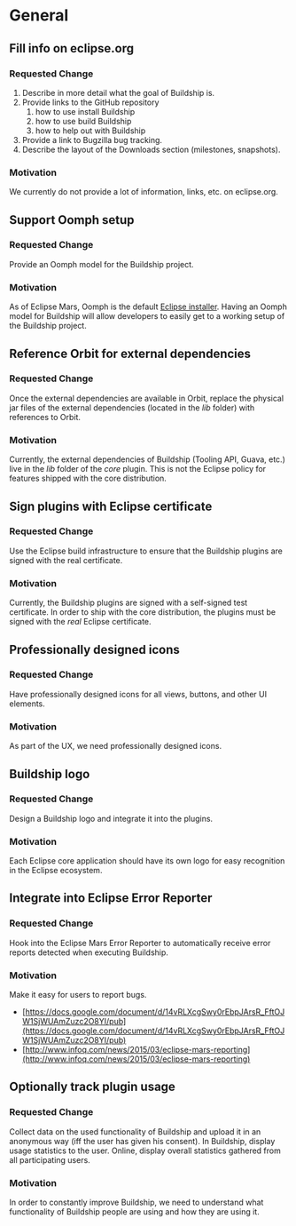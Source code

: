# General

## Fill info on eclipse.org

### Requested Change

1. Describe in more detail what the goal of Buildship is.
1. Provide links to the GitHub repository
    1. how to use install Buildship
    1. how to use build Buildship
    1. how to help out with Buildship
1. Provide a link to Bugzilla bug tracking.
1. Describe the layout of the Downloads section (milestones, snapshots).

### Motivation

We currently do not provide a lot of information, links, etc. on eclipse.org.


## Support Oomph setup

### Requested Change

Provide an Oomph model for the Buildship project.

### Motivation

As of Eclipse Mars, Oomph is the default [Eclipse installer](https://wiki.eclipse.org/Eclipse_Installer). Having an Oomph model
for Buildship will allow developers to easily get to a working setup of the Buildship project.


## Reference Orbit for external dependencies

### Requested Change

Once the external dependencies are available in Orbit, replace the physical jar files of the external
dependencies (located in the _lib_ folder) with references to Orbit.

### Motivation

Currently, the external dependencies of Buildship (Tooling API, Guava, etc.) live in the _lib_ folder of
the _core_ plugin. This is not the Eclipse policy for features shipped with the core distribution.


## Sign plugins with Eclipse certificate

### Requested Change

Use the Eclipse build infrastructure to ensure that the Buildship plugins are signed with the real certificate.

### Motivation

Currently, the Buildship plugins are signed with a self-signed test certificate. In order to ship with the core
distribution, the plugins must be signed with the _real_ Eclipse certificate.


## Professionally designed icons

### Requested Change

Have professionally designed icons for all views, buttons, and other UI elements.

### Motivation

As part of the UX, we need professionally designed icons.


## Buildship logo

### Requested Change

Design a Buildship logo and integrate it into the plugins.

### Motivation

Each Eclipse core application should have its own logo for easy recognition in the Eclipse ecosystem.


## Integrate into Eclipse Error Reporter

### Requested Change

Hook into the Eclipse Mars Error Reporter to automatically receive error reports detected when executing Buildship.

### Motivation

Make it easy for users to report bugs.

 * [https://docs.google.com/document/d/14vRLXcgSwy0rEbpJArsR_FftOJW1SjWUAmZuzc2O8YI/pub](https://docs.google.com/document/d/14vRLXcgSwy0rEbpJArsR_FftOJW1SjWUAmZuzc2O8YI/pub)
 * [http://www.infoq.com/news/2015/03/eclipse-mars-reporting](http://www.infoq.com/news/2015/03/eclipse-mars-reporting)


## Optionally track plugin usage

### Requested Change

Collect data on the used functionality of Buildship and upload it in an anonymous way (iff the user has
given his consent). In Buildship, display usage statistics to the user. Online, display overall statistics
gathered from all participating users.

### Motivation

In order to constantly improve Buildship, we need to understand what functionality of Buildship people are
using and how they are using it.
